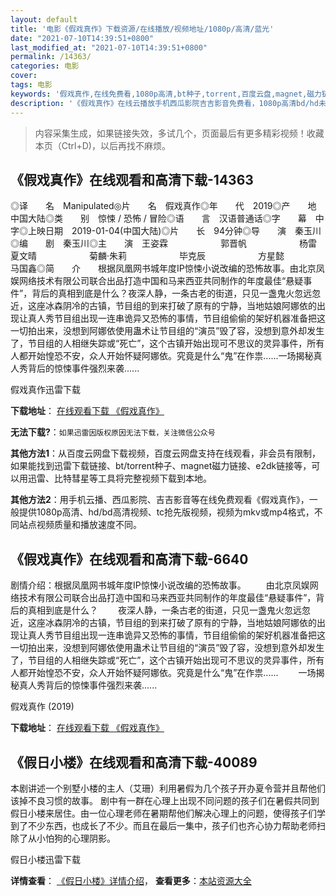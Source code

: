 ```yaml
---
layout: default
title: '电影《假戏真作》下载资源/在线播放/视频地址/1080p/高清/蓝光'
date: "2021-07-10T14:39:51+0800"
last_modified_at: "2021-07-10T14:39:51+0800"
permalink: /14363/
categories: 电影
cover:
tags: 电影
keywords: '假戏真作,在线免费看,1080p高清,bt种子,torrent,百度云盘,magnet,磁力链,迅雷下载资源'
description: '《假戏真作》在线云播放手机西瓜影院吉吉影音免费看，1080p高清bd/hd未删减完整版和tc抢先枪版，mkv/mp4格式，附带bt/torrent种子、magnet/磁力链、百度云盘、网盘资源迅雷下载链接'
---
```


>内容采集生成，如果链接失效，多试几个，页面最后有更多精彩视频！收藏本页（Ctrl+D)，以后再找不麻烦。


## 《假戏真作》在线观看和高清下载-14363

◎译　　名　Manipulated◎片　　名　假戏真作◎年　　代　2019◎产　　地　中国大陆◎类　　别　惊悚 / 恐怖 / 冒险◎语　　言　汉语普通话◎字　　幕　中字◎上映日期　2019-01-04(中国大陆)◎片　　长　94分钟◎导　　演　秦玉川◎编　　剧　秦玉川◎主　　演　王姿霖　　　　　　郭晋帆　　　　　　杨雷　　　　　　夏文晴　　　　　　菊麟·朱莉　　　　　　毕克辰　　　　　　方星懿　　　　　　马国鑫◎简　　介　　根据凤凰网书城年度IP惊悚小说改编的恐怖故事。由北京凤娱网络技术有限公司联合出品打造中国和马来西亚共同制作的年度最佳“悬疑事件”，背后的真相到底是什么？夜深人静，一条古老的街道，只见一盏鬼火忽远忽近，这座冰森阴冷的古镇，节目组的到来打破了原有的宁静，当地姑娘阿娜依的出现让真人秀节目组出现一连串诡异又恐怖的事情，节目组偷偷的架好机器准备把这一切拍出来，没想到阿娜依使用蛊术让节目组的“演员”毁了容，没想到意外却发生了，节目组的人相继失踪或“死亡”，这个古镇开始出现可不思议的灵异事件，所有人都开始惶恐不安，众人开始怀疑阿娜依。究竟是什么“鬼”在作祟......一场揭秘真人秀背后的惊悚事件强烈来袭......


假戏真作迅雷下载

**下载地址**： [在线观看下载 《假戏真作》](https://www.993dy.com//vod-detail-id-34546.html) 


**无法下载?**：`如果迅雷因版权原因无法下载，关注微信公众号 `

**其他方法1**：从百度云网盘下载视频，百度云网盘支持在线观看，非会员有限制，如果能找到迅雷下载链接、bt/torrent种子、magnet磁力链接、e2dk链接等，可以用迅雷、比特彗星等工具将完整视频下载到本地。

**其他方法2**：用手机云播、西瓜影院、吉吉影音等在线免费观看《假戏真作》，一般提供1080p高清、hd/bd高清视频、tc抢先版视频，视频为mkv或mp4格式，不同站点视频质量和播放速度不同。


## 《假戏真作》在线观看和高清下载-6640

剧情介绍：根据凤凰网书城年度IP惊悚小说改编的恐怖故事。 　　由北京凤娱网络技术有限公司联合出品打造中国和马来西亚共同制作的年度最佳“悬疑事件”，背后的真相到底是什么？ 　　夜深人静，一条古老的街道，只见一盏鬼火忽远忽近，这座冰森阴冷的古镇，节目组的到来打破了原有的宁静，当地姑娘阿娜依的出现让真人秀节目组出现一连串诡异又恐怖的事情，节目组偷偷的架好机器准备把这一切拍出来，没想到阿娜依使用蛊术让节目组的“演员”毁了容，没想到意外却发生了，节目组的人相继失踪或“死亡”，这个古镇开始出现可不思议的灵异事件，所有人都开始惶恐不安，众人开始怀疑阿娜依。究竟是什么“鬼”在作祟...... 　　一场揭秘真人秀背后的惊悚事件强烈来袭......


假戏真作 (2019)

**下载地址**： [在线观看下载 《假戏真作》](https://www.btbtdy.me/btdy/dy14605.html) 


## 《假日小楼》在线观看和高清下载-40089

本剧讲述一个别墅小楼的主人（艾珊）利用暑假为几个孩子开办夏令营并且帮他们该掉不良习惯的故事。 剧中有一群在心理上出现不同问题的孩子们在暑假共同到假日小楼来居住。由一位心理老师在暑期帮他们解决心理上的问题，使得孩子们学到了不少东西，也成长了不少。而且在最后一集中，孩子们也齐心协力帮助老师扫除了从小怕狗的心理阴影。</p>


假日小楼迅雷下载

**详情查看**： [《假日小楼》详情介绍](/movie/40089/)， **查看更多**：[本站资源大全](/movie/t/all/)

